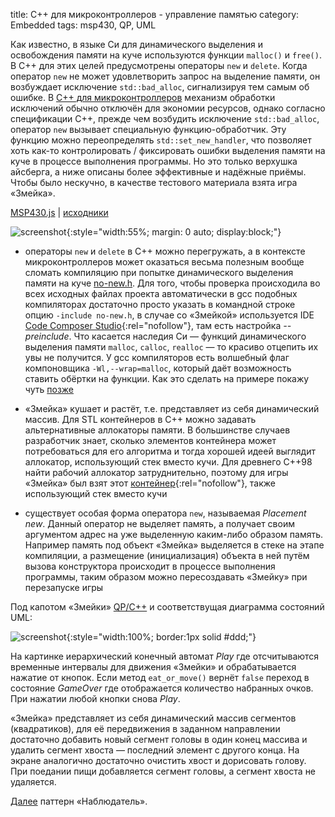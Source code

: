 title:  С++ для микроконтроллеров - управление памятью
category: Embedded 
tags: msp430, QP, UML


Как известно, в языке Си для динамического выделения и освобождения памяти на куче используются функции `malloc()` и `free()`. В С++ для этих целей предусмотрены операторы `new` и `delete`. Когда оператор `new` не может удовлетворить запрос на выделение памяти, он возбуждает исключение `std::bad_alloc`, сигнализируя тем самым об ошибке. В [C++ для микроконтроллеров]({filename}../2017-03-20-mcucpp-introduction/2017-03-20-mcucpp-introduction.md) механизм обработки исключений обычно отключён для экономии ресурсов, однако согласно спецификации С++, прежде чем возбудить исключение `std::bad_alloc`, оператор `new` вызывает специальную функцию-обработчик. Эту функцию можно переопределять `std::set_new_handler`, что позволяет хоть как-то контролировать / фиксировать ошибки выделения памяти на куче в процессе выполнения программы. Но это только верхушка айсберга, а ниже описаны более эффективные и надёжные приёмы. Чтобы было нескучно, в качестве тестового материала взята игра «Змейка».

[MSP430.js](http://mazko.github.io/MSP430.js/efadb63e855ca5799cc873ca38ebc2ad) | [исходники]({attach}snake-qv-msp430-js.zip)

[comment]: <> (byzanz-record --x=313 --y=131 -w 803 --delay 3 -d 55 ui.flv)
[comment]: <> (rm -rf frames/* && ffmpeg -i ui.flv -pix_fmt rgb24 -r 10 "frames/frame-%05d.png")
[comment]: <> (convert -monitor -limit memory 1024MiB -limit map 2048MiB -layers Optimize -layers removeDups -delay 10 -loop 0 "frames/*.png" ui.gif)

![screenshot]({attach}ui.gif){:style="width:55%; margin: 0 auto; display:block;"}

 - операторы `new` и `delete` в С++ можно перегружать, а в контексте микроконтроллеров может оказаться весьма полезным вообще сломать компиляцию при попытке динамического выделения памяти на куче [no-new.h]({attach}no-new.h). Для того, чтобы проверка происходила во всех исходных файлах проекта автоматически в gcc подобных компиляторах достаточно просто указать в командной строке опцию `-include no-new.h`, в случае со «Змейкой» используется IDE [Code Composer Studio](http://www.ti.com/tool/ccstudio-msp){:rel="nofollow"}, там есть настройка *--preinclude*. Что касается наследия Си — функций динамического выделения памяти `malloc`, `calloc`, `realloc` — то красиво отцепить их увы не получится. У gcc компиляторов есть волшебный флаг компоновщика `-Wl,--wrap=malloc`, который даёт возможность ставить обёртки на функции. Как это сделать на примере покажу чуть [позже]({filename}../2018-03-18-mcucpp-observer/2018-03-18-mcucpp-observer.md)

 - «Змейка» кушает и растёт, т.е. представляет из себя динамический массив. Для STL контейнеров в С++ можно задавать альтернативные аллокаторы памяти. В большинстве случаев разработчик знает, сколько элементов контейнера может потребоваться для его алгоритма и тогда хорошей идеей выглядит аллокатор, использующий стек вместо кучи. Для древнего C++98 найти рабочий аллокатор затруднительно, поэтому для игры «Змейка» был взят этот [контейнер](https://github.com/esrlabs/estl-teaser){:rel="nofollow"}, также использующий стек вместо кучи 

 - существует особая форма оператора `new`, называемая *Placement new*. Данный оператор не выделяет память, а получает своим аргументом адрес на уже выделенную каким-либо образом память. Например память под объект «Змейка» выделяется в стеке на этапе компиляции, а  размещение (инициализация) объекта в ней путём вызова конструктора происходит в процессе выполнения программы, таким образом можно пересоздавать «Змейку» при перезапуске игры

Под капотом «Змейки» [QP/C++]({filename}../../2017-05-25-msp430-qp/2017-05-25-msp430-qp.md) и соответствущая диаграмма состояний UML:

![screenshot]({attach}SMofSnakeAO.png){:style="width:100%; border:1px solid #ddd;"}

На картинке иерархический конечный автомат *Play* где отсчитываются временные интервалы для движения «Змейки» и обрабатывается нажатие от кнопок. Если метод `eat_or_move()` вернёт `false` переход в состояние *GameOver* где отображается количество набранных очков. При нажатии любой кнопки снова *Play*.

«Змейка» представляет из себя динамический массив сегментов (квадратиков), для её передвижения в заданном направлении достаточно добавить новый сегмент головы в один конец массива и удалить сегмент хвоста — последний элемент с другого конца. На экране аналогично достаточно очистить хвост и дорисовать голову. При поедании пищи добавляется сегмент головы, а сегмент хвоста не удаляется.

[Далее]({filename}../2018-03-18-mcucpp-observer/2018-03-18-mcucpp-observer.md) паттерн «Наблюдатель».
